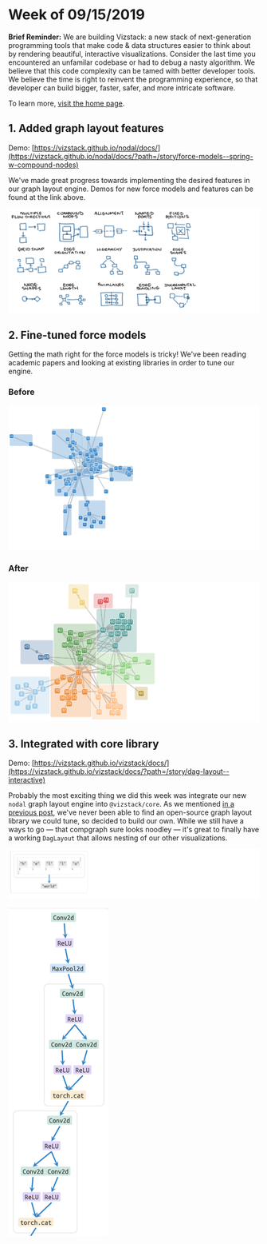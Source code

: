 # Week of 09/15/2019
**Brief Reminder:** We are building Vizstack: a new stack of next-generation programming tools that make code & data structures easier to think about by rendering beautiful, interactive visualizations. Consider the last time you encountered an unfamilar codebase or had to debug a nasty algorithm. We believe that this code complexity can be tamed with better developer tools. We believe the time is right to reinvent the programming experience, so that developer can build bigger, faster, safer, and more intricate software.

To learn more, [visit the home page](https://github.com/vizstack/blog/).

## 1. Added graph layout features
Demo: [https://vizstack.github.io/nodal/docs/](https://vizstack.github.io/nodal/docs/?path=/story/force-models--spring-w-compound-nodes)

We've made great progress towards implementing the desired features in our graph layout engine. Demos for new force models and features can be found at the link above.

![Nodal Features](https://github.com/vizstack/blog/blob/master/img/nodal-features.png)

## 2. Fine-tuned force models

Getting the math right for the force models is tricky! We've been reading academic papers and looking at existing libraries in order to tune our engine.

### Before
![Spring-Electrical Compound](https://github.com/vizstack/blog/blob/master/img/springelectrical-compound.png)

### After
![Compound Spring](https://github.com/vizstack/blog/blob/master/img/spring-compound.png)

## 3. Integrated with core library
Demo: [https://vizstack.github.io/vizstack/docs/](https://vizstack.github.io/vizstack/docs/?path=/story/dag-layout--interactive)

Probably the most exciting thing we did this week was integrate our new `nodal` graph layout engine into `@vizstack/core`. As we mentioned [in a previous post](https://github.com/vizstack/blog/blob/master/WEEK-09-08.md), we've never been able to find an open-source graph layout library we could tune, so decided to build our own. While we still have a ways to go — that compgraph sure looks noodley — it's great to finally have a working `DagLayout` that allows nesting of our other visualizations.

![DagLayout Basic](https://github.com/vizstack/blog/blob/master/img/daglayout-basic.png)

![DagLayout Compgraph](https://github.com/vizstack/blog/blob/master/img/daglayout-compgraph.png)
